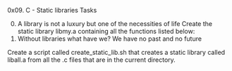 0x09. C - Static libraries
Tasks

0. A library is not a luxury but one of the necessities of life
Create the static library libmy.a containing all the functions listed below:
1. Without libraries what have we? We have no past and no future

Create a script called create_static_lib.sh that creates a static library called liball.a from all the .c files that are in the current directory.